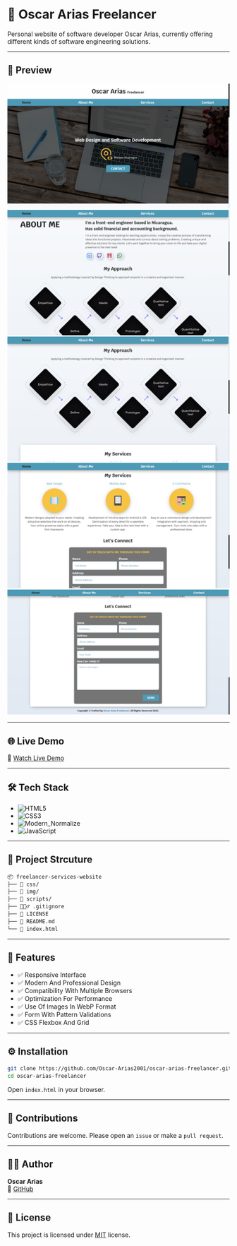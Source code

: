 # 🚀 Oscar Arias Freelancer

Personal website of software developer Oscar Arias, currently offering different kinds of software engineering solutions.

---

## 📸 Preview

![Home](./assets/screenshot-1.png)
![About](./assets/screenshot-2.png)
![Workflow](./assets/screenshot-3.png)
![Services](./assets/screenshot-4.png)
![Contact](./assets/screenshot-5.png)

---

## 🌐 Live Demo

🔗 [Watch Live Demo](https://oscarariasfreelancernic.netlify.app/)

---

## 🛠️ Tech Stack

- ![HTML5](https://img.shields.io/badge/HTML5-E34F26?style=flat&logo=html5&logoColor=white)
- ![CSS3](https://img.shields.io/badge/CSS3-1572B6?style=flat&logo=css&logoColor=white)
- ![Modern_Normalize](https://img.shields.io/badge/Modern_Normalize-E34F26?style=flat&logo=normalizedotcss&logoColor=white)
- ![JavaScript](https://img.shields.io/badge/JavaScript-F7DF1E?style=flat&logo=javascript&logoColor=black)

---

## 📁 Project Strcuture

```bash
📦 freelancer-services-website
├── 📁 css/
├── 📁 img/
├── 📁 scripts/
├── 🙅🏻‍♂️ .gitignore
├── 🪪 LICENSE
├── 📖 README.md
└── 📄 index.html
```

---

## 📌 Features

- ✅ Responsive Interface
- ✅ Modern And Professional Design
- ✅ Compatibility With Multiple Browsers
- ✅ Optimization For Performance
- ✅ Use Of Images In WebP Format
- ✅ Form With Pattern Validations
- ✅ CSS Flexbox And Grid

---

## ⚙️ Installation

```bash
git clone https://github.com/Oscar-Arias2001/oscar-arias-freelancer.git
cd oscar-arias-freelancer
```

Open `index.html` in your browser.

---

## 🤝 Contributions

Contributions are welcome. Please open an `issue` or make a `pull request`.

---

## 🧑‍💻 Author

**Oscar Arias**  
🐙 [GitHub](https://github.com/Oscar-Arias2001)

---

## 📄 License

This project is licensed under [MIT](LICENSE) license.
